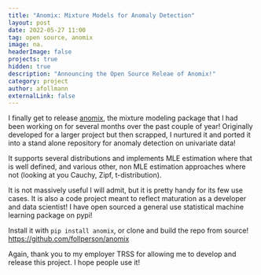 ```yaml
---
title: "Anomix: Mixture Models for Anomaly Detection"
layout: post
date: 2022-05-27 11:00
tag: open source, anomix
image: na.
headerImage: false
projects: true
hidden: true 
description: "Announcing the Open Source Releae of Anomix!"
category: project
author: afollmann
externalLink: false
---
```


I finally get to release [anomix](https://github.com/follperson/anomix), the mixture modeling package that I had been working on for several 
months over the past couple of year! Originally developed for a larger project but then scrapped,
I nurtured it and ported it into a stand alone repository for anomaly detection on univariate data!

It supports several distributions and implements MLE estimation where that is well defined, and various other, 
non MLE estimation approaches where not (looking at you Cauchy, Zipf, t-distribution).

It is not massively useful I will admit, but it is pretty handy for its few use cases. It is also a
code project meant to reflect maturation as a developer and data scientist! I have open sourced a general use 
statistical machine learning package on pypi! 

Install it with `pip install anomix`, or clone and build the repo from source! https://github.com/follperson/anomix

Again, thank you to my employer TRSS for allowing me to develop and release 
this project. I hope people use it!
